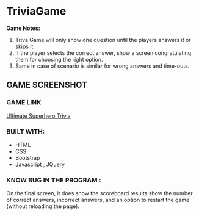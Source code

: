 # TriviaGame
<u><b>Game Notes:</u> </b>
<ol>
<li>Triva Game will only show one question until the players answers it or skips it. </li>
<li>If the player selects the correct answer, show a screen congratulating them for choosing the right option. </li>
<li>Same in case of scenario is similar for wrong answers and time-outs.</li>
</ol>

## GAME SCREENSHOT 

### GAME LINK 
<a href="https://nvk2016.github.io/TriviaGame/">Ultimate Superhero Trivia</a>


### BUILT WITH: 
* HTML
* CSS 
* Bootstrap 
* Javascript , JQuery 


### KNOW BUG IN THE PROGRAM : 


On the final screen, it does show the scoreboard results 
show the number of correct answers, incorrect answers, and an option to restart the game (without reloading the page).